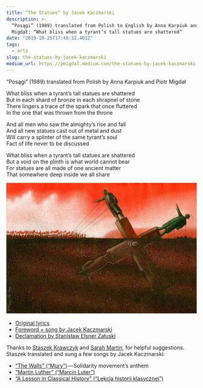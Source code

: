 ```yaml
---
title: “The Statues” by Jacek Kaczmarski
description: >-
  “Posągi” (1989) translated from Polish to English by Anna Karpiuk and Piotr
  Migdał: “What bliss when a tyrant’s tall statues are shattered”
date: "2019-10-25T17:48:32.401Z"
tags:
  - arts
slug: the-statues-by-jacek-kaczmarski
medium_url: https://pmigdal.medium.com/the-statues-by-jacek-kaczmarski-7f9bb212be28
---
```


“Posągi” (1989) translated from Polish by Anna Karpiuk and Piotr Migdał

What bliss when a tyrant’s tall statues are shattered  
But in each shard of bronze in each shrapnel of stone  
There lingers a trace of the spark that once fluttered  
In the one that was thrown from the throne

And all men who saw the almighty’s rise and fall  
And all new statues cast out of metal and dust  
Will carry a splinter of the same tyrant’s soul  
Fact of life never to be discussed

What bliss when a tyrant’s tall statues are shattered  
But a void on the plinth is what world cannot bear  
For statues are all made of one ancient matter  
That somewhere deep inside we all share

![](./00.jpeg)

- [Original lyrics](https://www.kaczmarski.art.pl/tworczosc/wiersze/posagi/)
- [Foreword + song by Jacek Kaczmarski](https://www.youtube.com/watch?v=etJDP6GBt_Q)
- [Declamation by Stanisław Elsner Załuski](https://www.youtube.com/watch?v=dfmmYNSaR3g)

Thanks to [Staszek Krawczyk](https://patronite.pl/staszek_krawczyk) and [Sarah Martin,](https://medium.com/u/39462454f46a) for helpful suggestions. Staszek translated and sung a few songs by Jacek Kaczmarski:

- [“The Walls” (“Mury”)](https://www.youtube.com/watch?v=w5p8u1QN1ro) — Solidarity movement’s anthem
- [“Martin Luther” (“Marcin Luter”)](https://www.youtube.com/watch?v=1zlF9HZRh84)
- [“A Lesson in Classical History” (“Lekcja historii klasycznej”)](https://www.youtube.com/watch?v=7PPtUZvxg8U)
